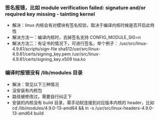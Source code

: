 ### 签名报错，比如 module verification failed: signature and/or required key missing - tainting kernel

- 解决：linux 内核会有对模块有签名校验，取决于编译内核时候是否开启此特性 
- 解决方法一：编译内核时，去掉签名支持 CONFIG_MODULE_SIG=n
- 解决方法二：有证书的情况下，可进行签名，举个例子：
  /usr/src/linux-4.9.61/scripts/sign-file sha512/usr/src/linux-4.9.61/certs/signing_key.pem /usr/src/linux-4.9.61/certs/signing_key.x509 toa.ko

  

### 编译时报错没有 /lib/modules 目录

-	解决：常见以下三种情况
-	没安装有内核包
-	路径被修改过，需要自行纠正下
-	安装的内核没有 build 目录，需手动软连接到对应版本内核的 header，比如
cd /lib/modules/4.9.0-13-amd64 && ln -s /usr/src/linux-headers-4.9.0-13-amd64 build